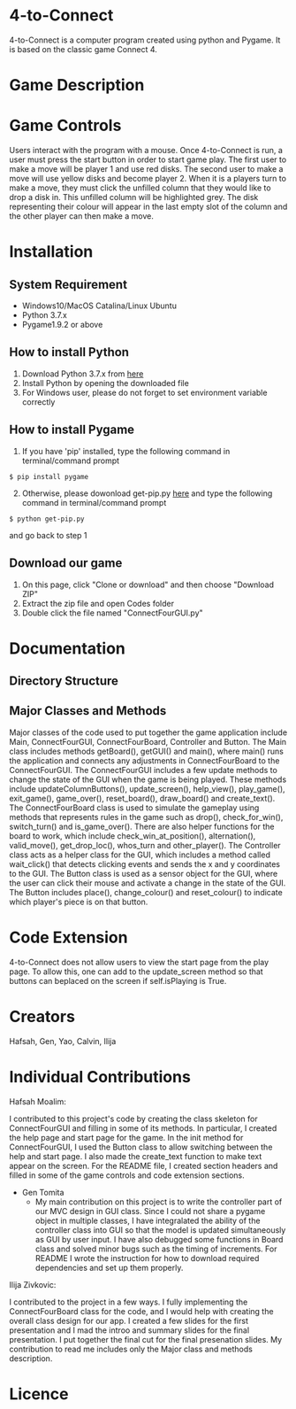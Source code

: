 # 4-to-Connect
4-to-Connect is a computer program created using python and Pygame. It is based on the classic game Connect 4.

# Game Description

# Game Controls
Users interact with the program with a mouse. Once 4-to-Connect is run, a user must press the start button in order to start game play. The first user to make a move will be player 1 and use red disks. The second user to make a move will use yellow disks and become player 2. When it is a players turn to make a move, they must click the unfilled column that they would like to drop a disk in. This unfilled column will be highlighted grey. The disk representing their colour will appear in the last empty slot of the column and the other player can then make a move.


# Installation

## System Requirement
* Windows10/MacOS Catalina/Linux Ubuntu
* Python 3.7.x
* Pygame1.9.2 or above

## How to install Python
1. Download Python 3.7.x from [here](https://www.python.org/downloads/release/python-375/)
2. Install Python by opening the downloaded file
3. For Windows user, please do not forget to set environment variable correctly

## How to install Pygame
1. If you have 'pip' installed, type the following command in terminal/command prompt
```
$ pip install pygame
```
2. Otherwise, please dowonload get-pip.py [here](https://bootstrap.pypa.io/get-pip.py) and type the following command in terminal/command prompt
```
$ python get-pip.py
```
   and go back to step 1

## Download our game
1. On this page, click "Clone or download" and then choose "Download ZIP"
2. Extract the zip file and open Codes folder
3. Double click the file named "ConnectFourGUI.py"

# Documentation
## Directory Structure
	
## Major Classes and Methods

Major classes of the code used to put together the game application include Main, ConnectFourGUI, ConnectFourBoard, Controller and Button. The Main class includes methods getBoard(), getGUI() and main(), where main() runs the application and connects any adjustments in ConnectFourBoard to the ConnectFourGUI. The ConnectFourGUI includes a few update methods to change the state of the GUI when the game is being played. These methods include updateColumnButtons(), update_screen(), help_view(), play_game(), exit_game(), game_over(), reset_board(), draw_board() and create_text(). The ConnectFourBoard class is used to simulate the gameplay using methods that represents rules in the game such as drop(), check_for_win(), switch_turn() and is_game_over(). There are also helper functions for the board to work, which include check_win_at_position(), alternation(), valid_move(), get_drop_loc(), whos_turn and other_player(). The Controller class acts as a helper class for the GUI, which includes a method called wait_click() that detects clicking events and sends the x and y coordinates to the GUI. The Button class is used as a sensor object for the GUI, where the user can click their mouse and activate a change in the state of the GUI. The Button includes place(), change_colour() and reset_colour() to indicate which player's piece is on that button.

# Code Extension

4-to-Connect does not allow users to view the start page from the play page. To allow this, one can add to the update_screen method so that buttons can beplaced on the screen if self.isPlaying is True.

# Creators

Hafsah, Gen, Yao, Calvin, Ilija

# Individual Contributions

Hafsah Moalim:

I contributed to this project's code by creating the class skeleton for ConnectFourGUI and filling in some of its methods. In particular, I created the help page and start page for the game. In the init method for ConnectFourGUI, I used the Button class to  allow switching between the help and start page. I also made the create_text function  to make text appear on the screen. For the README file, I created section headers and  filled in some of the game controls and code extension sections.

* Gen Tomita
	* My main contribution on this project is to write the controller part of our MVC design in GUI class. Since I could not share a pygame object in multiple classes, I have integralated the ability of the controller class into GUI so that the model is updated simultaneously as GUI by user input. I have also debugged some functions in Board class and solved minor bugs such as the timing of increments. For README I wrote the instruction for how to download required dependencies and set up them properly.

Ilija Zivkovic:

I contributed to the project in a few ways. I fully implementing the ConnectFourBoard class for the code, and I would help with creating the overall class design for our app. I created a few slides for the first presentation and I mad the introo and summary slides for the final presentation. I put together the final cut for the final presenation slides. My contribution to read me includes only the Major class and methods description.
# Licence
